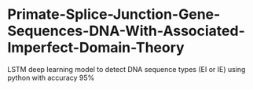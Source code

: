 # Primate-Splice-Junction-Gene-Sequences-DNA-With-Associated-Imperfect-Domain-Theory
LSTM deep learning model to detect DNA sequence types (EI or IE) using python with accuracy 95%
